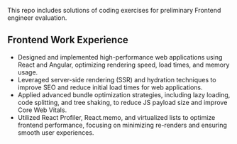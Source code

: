 This repo includes solutions of coding exercises for preliminary Frontend engineer evaluation.

## Frontend Work Experience
- Designed and implemented high-performance web applications using React and Angular, optimizing rendering speed, load times, and memory usage.
- Leveraged server-side rendering (SSR) and hydration techniques to improve SEO and reduce initial load times for web applications.
- Applied advanced bundle optimization strategies, including lazy loading, code splitting, and tree shaking, to reduce JS payload size and improve Core Web Vitals.
- Utilized React Profiler, React.memo, and virtualized lists to optimize frontend performance, focusing on minimizing re-renders and ensuring smooth user experiences.
